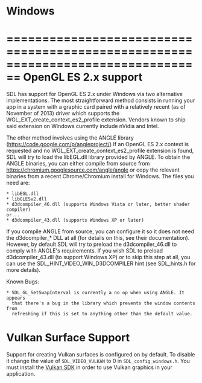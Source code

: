 Windows
================================================================================

================================================================================ OpenGL ES 2.x support
================================================================================

SDL has support for OpenGL ES 2.x under Windows via two alternative implementations. The most straightforward method
consists in running your app in a system with a graphic card paired with a relatively recent (as of November of 2013)
driver which supports the WGL_EXT_create_context_es2_profile extension. Vendors known to ship said extension on Windows
currently include nVidia and Intel.

The other method involves using the ANGLE library (https://code.google.com/p/angleproject/)
If an OpenGL ES 2.x context is requested and no WGL_EXT_create_context_es2_profile extension is found, SDL will try to
load the libEGL.dll library provided by ANGLE. To obtain the ANGLE binaries, you can either compile from source from
https://chromium.googlesource.com/angle/angle or copy the relevant binaries from a recent Chrome/Chromium install for
Windows. The files you need are:

    * libEGL.dll
    * libGLESv2.dll
    * d3dcompiler_46.dll (supports Windows Vista or later, better shader compiler)
    or...
    * d3dcompiler_43.dll (supports Windows XP or later)

If you compile ANGLE from source, you can configure it so it does not need the d3dcompiler_* DLL at all (for details on
this, see their documentation). However, by default SDL will try to preload the d3dcompiler_46.dll to comply with
ANGLE's requirements. If you wish SDL to preload d3dcompiler_43.dll (to support Windows XP) or to skip this step at all,
you can use the SDL_HINT_VIDEO_WIN_D3DCOMPILER hint (see SDL_hints.h for more details).

Known Bugs:

    * SDL_GL_SetSwapInterval is currently a no op when using ANGLE. It appears
      that there's a bug in the library which prevents the window contents from
      refreshing if this is set to anything other than the default value.

Vulkan Surface Support
==============

Support for creating Vulkan surfaces is configured on by default. To disable it change the value of `SDL_VIDEO_VULKAN`
to 0 in `SDL_config_windows.h`. You must install the [Vulkan SDK](https://www.lunarg.com/vulkan-sdk/) in order to use
Vulkan graphics in your application.
